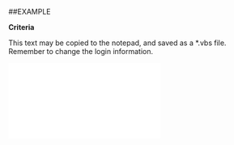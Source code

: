 

##EXAMPLE

**Criteria**

This text may be copied to the notepad, and saved as a *.vbs file. Remember to change the login information.

![](../../Examples/vbs/SOSelection.Criteria.vbs.txt)





